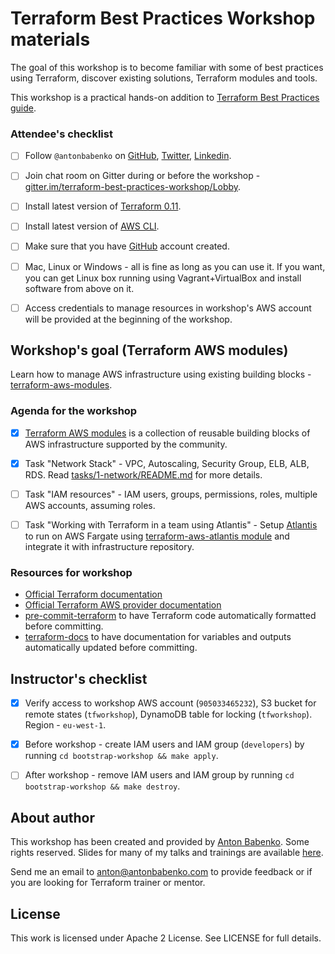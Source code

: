# Terraform Best Practices Workshop materials

The goal of this workshop is to become familiar with some of best practices using Terraform, discover existing solutions, Terraform modules and tools.

This workshop is a practical hands-on addition to [Terraform Best Practices guide](https://www.terraform-best-practices.com/).


### Attendee's checklist

- [ ] Follow `@antonbabenko` on [GitHub](https://github.com/antonbabenko), [Twitter](https://twitter.com/antonbabenko), [Linkedin](https://linkedin.com/in/antonbabenko).
- [ ] Join chat room on Gitter during or before the workshop - [gitter.im/terraform-best-practices-workshop/Lobby](https://gitter.im/terraform-best-practices-workshop/Lobby).
- [ ] Install latest version of [Terraform 0.11](https://www.terraform.io/intro/getting-started/install.html).
- [ ] Install latest version of [AWS CLI](https://docs.aws.amazon.com/cli/latest/userguide/installing.html).
- [ ] Make sure that you have [GitHub](https://github.com/) account created.
- [ ] Mac, Linux or Windows - all is fine as long as you can use it. If you want, you can get Linux box running using Vagrant+VirtualBox and install software from above on it.
- [ ] Access credentials to manage resources in workshop's AWS account will be provided at the beginning of the workshop.


## Workshop's goal (Terraform AWS modules)

Learn how to manage AWS infrastructure using existing building blocks - [terraform-aws-modules](https://github.com/terraform-aws-modules).

### Agenda for the workshop

- [x] [Terraform AWS modules](https://github.com/terraform-aws-modules) is a collection of reusable building blocks of AWS infrastructure supported by the community.
- [x] Task "Network Stack" - VPC, Autoscaling, Security Group, ELB, ALB, RDS. Read [tasks/1-network/README.md](https://github.com/antonbabenko/terraform-best-practices-workshop/raw/master/tasks/1-network/README.md) for more details.
- [ ] Task "IAM resources" - IAM users, groups, permissions, roles, multiple AWS accounts, assuming roles.
- [ ] Task "Working with Terraform in a team using Atlantis" - Setup [Atlantis](https://runatlantis.io) to run on AWS Fargate using [terraform-aws-atlantis module](https://github.com/terraform-aws-modules/terraform-aws-atlantis) and integrate it with infrastructure repository.


### Resources for workshop

* [Official Terraform documentation](https://www.terraform.io/docs/providers/aws/index.html)
* [Official Terraform AWS provider documentation](https://www.terraform.io/docs/providers/aws/index.html)
* [pre-commit-terraform](https://github.com/antonbabenko/pre-commit-terraform) to have Terraform code automatically formatted before committing.
* [terraform-docs](https://github.com/segmentio/terraform-docs) to have documentation for variables and outputs automatically updated before committing.



## Instructor's checklist

 - [x] Verify access to workshop AWS account (`905033465232`), S3 bucket for remote states (`tfworkshop`), DynamoDB table for locking (`tfworkshop`). Region - `eu-west-1`.
 - [x] Before workshop - create IAM users and IAM group (`developers`) by running `cd bootstrap-workshop && make apply`.
 - [ ] After workshop - remove IAM users and IAM group by running `cd bootstrap-workshop && make destroy`.


## About author

This workshop has been created and provided by [Anton Babenko](https://github.co/antonbabenko). Some rights reserved. Slides for many of my talks and trainings are available [here](https://www.slideshare.net/AntonBabenko/).

Send me an email to [anton@antonbabenko.com](mailto:anton@antonbabenko.com) to provide feedback or if you are looking for Terraform trainer or mentor.


## License

This work is licensed under Apache 2 License. See LICENSE for full details.


